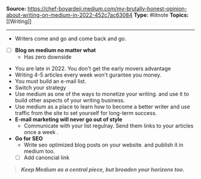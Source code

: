 ---
---
**Source:** https://chef-boyardeji.medium.com/my-brutally-honest-opinion-about-writing-on-medium-in-2022-452c7ac63084
**Type:** #litnote 
**Topics:** [[Writing]]

----
- Writers come and go and come back and go. 
- [ ] **Blog on medium no matter what**
	- Has zero downside
- You are late in 2022. You don't get the early movers advantage 
- Writing 4-5 articles every week won't gurantee you money. 
- You must build an e-mail list. 
- Switch your strategy
- Use medium as one of the ways to monetize your writing. and use it to build other aspects of your writing business.
- Use medium as a place to learn how to become a better writer and use traffic from the site to set yourself for long-term success.
- **E-mail marketing will never go out of style**
	- Communicate with your list regulray. Send them links to your articles once a week .
- **Go for SEO**
	- Write seo optimized blog posts on your website. and publish it in medium too.
	- [ ] Add canoncial link 

> ***Keep Medium as a central piece, but broaden your horizons too.***